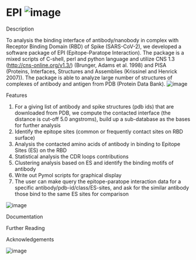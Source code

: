 # EPI ![image](https://user-images.githubusercontent.com/75588673/224588219-5080cb8f-83c0-4d87-86ac-88bada48967d.png)

Description

To analysis the binding interface of antibody/nanobody in complex with Receptor Binding Domain (RBD) of Spike (SARS-CoV-2), we developed a software package of EPI (Epitope-Paratope Interaction).  The package is a mixed scripts of C-shell, perl and python language and utilize CNS 1.3 (http://cns-online.org/v1.3/) (Brunger, Adams et al. 1998) and PISA (Proteins, Interfaces, Structures and Assemblies (Krissinel and Henrick 2007)).  The package is able to analyze large number of structures of complexes of antibody and antigen from PDB (Protein Data Bank).
![image](https://user-images.githubusercontent.com/75588673/224588248-6a721908-05f3-4666-94a2-7e06f913df78.png)

Features

1.	For a giving list of antibody and spike structures (pdb ids) that are downloaded from PDB,  we compute the contacted interface (the distance is cut-off 5.0 angstroms), build up a sub-database as the bases for further analysis
2.	Identify the epitope sites (common or frequently contact sites on RBD surface)
3.	Analysis the contacted amino acids of antibody in binding to Epitope Sites (ES) on the RBD
4.	Statistical analysis the CDR loops contributions
5.	Clustering analysis based on ES and identify the binding motifs of antibody
6.	Write out Pymol scripts for graphical display
7.	The user can make query the epitope-paratope interaction data for a specific antibody/pdb-id/class/ES-sites, and ask for the similar antibody those bind to the same ES sites for comparison

![image](https://user-images.githubusercontent.com/75588673/224588369-bad6d523-0867-471a-9967-b2e40d6c88d1.png)

Documentation

Further Reading

Acknowledgements

![image](https://user-images.githubusercontent.com/75588673/224588575-0feb7e83-38e0-4d45-ac55-ccfcfec8612d.png)
